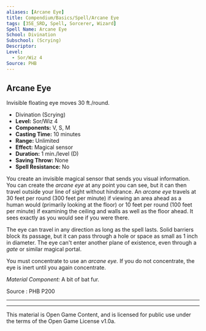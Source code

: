 ```yaml
---
aliases: [Arcane Eye]
title: Compendium/Basics/Spell/Arcane Eye
tags: [35E_SRD, Spell, Sorcerer, Wizard]
Spell Name: Arcane Eye
School: Divination
Subschool: (Scrying)
Descriptor: 
Level:
  - Sor/Wiz 4
Source: PHB
---
```



## Arcane Eye

Invisible floating eye moves 30 ft./round.

*   Divination (Scrying)
*   **Level:** Sor/Wiz 4
*   **Components:** V, S, M
*   **Casting Time:** 10 minutes
*   **Range:** Unlimited
*   **Effect:** Magical sensor
*   **Duration:** 1 min./level (D)
*   **Saving Throw:** None
*   **Spell Resistance:** No

<p>You create an invisible magical sensor that sends you visual information. You can create the <i>arcane eye</i> at any point you can see, but it can then travel outside your line of sight without hindrance. An <i>arcane eye</i> travels at 30 feet per round (300 feet per minute) if viewing an area ahead as a human would (primarily looking at the floor) or 10 feet per round (100 feet per minute) if examining the ceiling and walls as well as the floor ahead. It sees exactly as you would see if you were there.</p><p>The eye can travel in any direction as long as the spell lasts. Solid barriers block its passage, but it can pass through a hole or space as small as 1 inch in diameter. The eye can't enter another plane of existence, even through a <i>gate</i> or similar magical portal.</p><p>You must concentrate to use an <i>arcane eye.</i> If you do not concentrate, the eye is inert until you again concentrate.</p><p><i>Material Component:</i> A bit of bat fur.</p>

Source : PHB P200

---

---

This material is Open Game Content, and is licensed for public use under
the terms of the Open Game License v1.0a.
